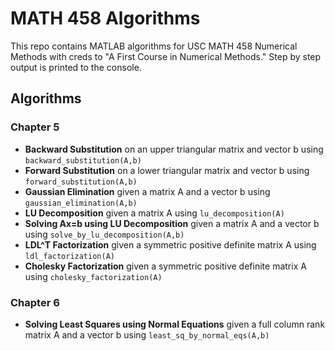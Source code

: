 # MATH 458 Algorithms
This repo contains MATLAB algorithms for USC MATH 458 Numerical Methods with creds to "A First Course in Numerical Methods." Step by step output is printed to the console.

## Algorithms

### Chapter 5
* **Backward Substitution** on an upper triangular matrix and vector b using `backward_substitution(A,b)`
* **Forward Substitution** on a lower triangular matrix and vector b using `forward_substitution(A,b)`
* **Gaussian Elimination** given a matrix A and a vector b using `gaussian_elimination(A,b)`
* **LU Decomposition** given a matrix A using `lu_decomposition(A)`
* **Solving Ax=b using LU Decomposition** given a matrix A and a vector b using `solve_by_lu_decomposition(A,b)`
* **LDL^T Factorization** given a symmetric positive definite matrix A using `ldl_factorization(A)`
* **Cholesky Factorization** given a symmetric positive definite matrix A using `cholesky_factorization(A)`

### Chapter 6
* **Solving Least Squares using Normal Equations** given a full column rank matrix A and a vector b using `least_sq_by_normal_eqs(A,b)`
